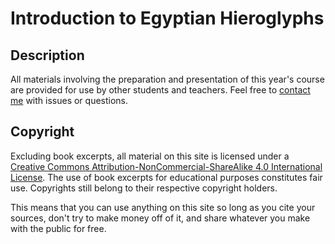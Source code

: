 # Introduction to Egyptian Hieroglyphs

## Description
All materials involving the preparation and presentation of this year's course are provided for use by other students and teachers. Feel free to [contact me](mailto:christian_casey@brown.edu) with issues or questions.

## Copyright
Excluding book excerpts, all material on this site is licensed under a
[Creative Commons Attribution-NonCommercial-ShareAlike 4.0 International License](https://creativecommons.org/licenses/by-nc-sa/4.0/).
The use of book excerpts for educational purposes constitutes fair use. Copyrights still belong to their respective copyright holders.

This means that you can use anything on this site so long as you cite your sources, don't try to make money off of it, and share whatever you make with the public for free.

